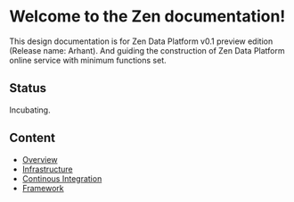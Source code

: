 <!--
        Licensed Materials - Property of esse.io

        (C) Copyright esse.io Inc. 2015 All Rights Reserved

        Licensed under the Apache License, Version 2.0 (the "License");
        you may not use this file except in compliance with the License.
        You may obtain a copy of the License at

           http://www.apache.org/licenses/LICENSE-2.0

        Unless required by applicable law or agreed to in writing, software
        distributed under the License is distributed on an "AS IS" BASIS,
        WITHOUT WARRANTIES OR CONDITIONS OF ANY KIND, either express or implied.
        See the License for the specific language governing permissions and
        limitations under the License.
-->

# Welcome to the Zen documentation!

This design documentation is for Zen Data Platform v0.1 preview edition (Release name: Arhant).
And guiding the construction of Zen Data Platform online service with minimum functions set.

## Status

Incubating.

## Content

* [Overview](/design/overview/README.md)
* [Infrastructure](/design/infrastructure/README.md)
* [Continous Integration](/design/ci/README.md)
* [Framework](/design/components/README.md)
